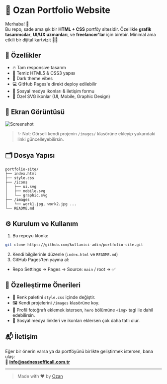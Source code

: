 # 🎨 Ozan Portfolio Website

Merhaba! 👋  
Bu repo, sade ama şık bir **HTML + CSS** portföy sitesidir. Özellikle **grafik tasarımcılar**, **UI/UX uzmanları**, ve **freelancer'lar** için birebir. Minimal ama etkili bir dijital kartvizit 💼✨

## 🚀 Özellikler

- 🔥 Tam responsive tasarım
- 🎯 Temiz HTML5 & CSS3 yapısı
- 🌙 Dark theme vibes
- 💻 GitHub Pages'e direkt deploy edilebilir
- 🔗 Sosyal medya ikonları & iletişim formu
- 🎨 Özel SVG ikonlar (UI, Mobile, Graphic Design)

## 📸 Ekran Görüntüsü

![Screenshot]([https://your-screenshot-link.com](https://media.discordapp.net/attachments/1239134190566637639/1359990038632595757/image.png?ex=67f97cec&is=67f82b6c&hm=8f88f7e52b144204e3a8f368b722b4bfab54490e165e729f7f3a5dabd07629bd&=&format=webp&quality=lossless&width=1128&height=590))

> ✨ Not: Görseli kendi projenin `/images/` klasörüne ekleyip yukarıdaki linki güncelleyebilirsin.

## 🗂️ Dosya Yapısı

```
portfolio-site/
├── index.html
├── style.css
├── /icons
│   ├── ui.svg
│   ├── mobile.svg
│   └── graphic.svg
├── /images
│   └── work1.jpg, work2.jpg ...
└── README.md
```

## ⚙️ Kurulum ve Kullanım

1. Bu repoyu klonla:

```bash
git clone https://github.com/kullanici-adin/portfolio-site.git
```

2. Kendi bilgilerinle düzenle (`index.html` ve `README.md`)
3. GitHub Pages'ten yayına al:

- Repo Settings → Pages → Source: `main` / root → ✅

## 🧠 Özelleştirme Önerileri

- 🎨 Renk paletini `style.css` içinde değiştir.
- 🖼️ Kendi projelerini `/images` klasörüne koy.
- 🤳 Profil fotoğrafı eklemek istersen, `hero` bölümüne `<img>` tagi ile dahil edebilirsin.
- 📱 Sosyal medya linkleri ve ikonları eklersen çok daha tatlı olur.

## 📬 İletişim

Eğer bir önerin varsa ya da portföyünü birlikte geliştirmek istersen, bana ulaş:  
📧 **info@sadnessofficall.com.tr**

---

> Made with ❤️ by [Ozan](https://github.com/sadness_officall)
